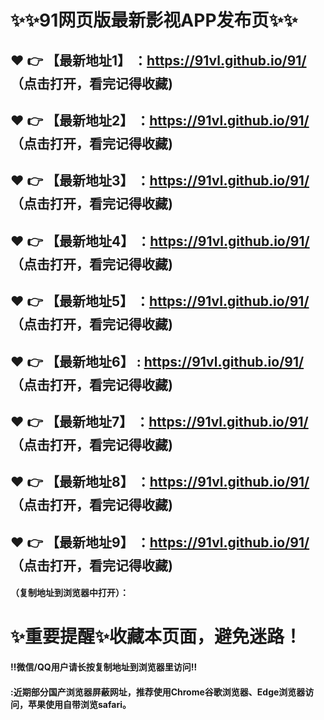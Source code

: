 # :sparkles::sparkles:91网页版最新影视APP发布页:sparkles::sparkles:

 :heart: :point_right: 【最新地址1】 ：https://91vl.github.io/91/  （点击打开，看完记得收藏)
 ------
 :heart: :point_right: 【最新地址2】 ：https://91vl.github.io/91/   （点击打开，看完记得收藏)
 ------
 :heart: :point_right: 【最新地址3】 ：https://91vl.github.io/91/   （点击打开，看完记得收藏)
 ------
 :heart: :point_right: 【最新地址4】 ：https://91vl.github.io/91/ （点击打开，看完记得收藏)
 ------
 :heart: :point_right: 【最新地址5】 ：https://91vl.github.io/91/  （点击打开，看完记得收藏)
 ------
 :heart: :point_right: 【最新地址6】 : https://91vl.github.io/91/   （点击打开，看完记得收藏)
 ------
 :heart: :point_right: 【最新地址7】 ：https://91vl.github.io/91/  （点击打开，看完记得收藏)
 ------
 :heart: :point_right: 【最新地址8】 ：https://91vl.github.io/91/  （点击打开，看完记得收藏)
 ------
 :heart: :point_right: 【最新地址9】 ：https://91vl.github.io/91/  （点击打开，看完记得收藏)
 ------



#### （复制地址到浏览器中打开）：
# :sparkles:重要提醒:sparkles:收藏本页面，避免迷路！
#### ‼️微信/QQ用户请长按复制地址到浏览器里访问‼
#### :近期部分国产浏览器屏蔽网址，推荐使用Chrome谷歌浏览器、Edge浏览器访问，苹果使用自带浏览safari。
